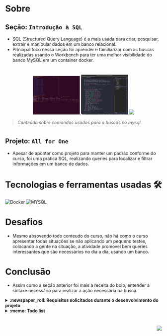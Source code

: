# Sobre

## Seção: `Introdução à SQL`

- SQL (Structured Query Language) é a mais usada para criar, pesquisar, extrair e manipular dados em um banco relacional.
- Principal foco nessa seção foi aprender e familiarizar com as buscas realizadas usando o Workbench para ter uma melhor visibilidade do banco MySQL em um container docker.
#
<div align="center">
  <a href="#">
    <img width="30%" src="./readme-imgs/project_top.webp">
    <img width="30%" src="./readme-imgs/project_mid.webp">
    <img width="30%" src="./readme-imgs/project_bottom.webp">
  </a>
</div>

>*Conteúdo sobre comandos usados para o buscas no mysql*
#
## Projeto: `All for One`

- Apesar de apontar como projeto para manter um padrão conforme do curso, foi uma prática SQL, realizando queries para localizar e filtrar informações em um banco de dados.

# Tecnologias e ferramentas usadas 🛠

![Docker](https://img.shields.io/badge/-Docker-fff?style=flat-square&logo=docker)
![MYSQL](https://img.shields.io/badge/-MySQL-EAA221?style=flat-square&logo=mysql&logoColor=1e4c68)


# Desafios

- Mesmo absovendo todo conteudo do curso, não há como o curso apresentar todas situações se não aplicando um pequeno testes, colocando a gente na situação, a atividade promovel bem queries interessantes que são necessários no dia a dia, usando um banco.

# Conclusão

- Assim como a seção anterior foi mais a receita do bolo, entender a sintaxe necessário para realizar a ação necessária na busca.

</details>

<details>
  <summary>
    <strong>
      :newspaper_roll: Requisitos solicitados durante o desenvolvimento do projeto
    </strong>
  </summary>

 
### Requisitos
*Nome* | *Avaliação*
--- | :---:
1 - Exiba apenas os nomes dos produtos da tabela 'products' | :heavy_check_mark:
2 - Exiba os dados de todas as colunas da tabela 'products' | :heavy_check_mark:
3 - Escreva uma query que exiba os valores da coluna que contém a primary key da tabela 'products' | :heavy_check_mark:
4 - Conte quantos registros existem na coluna 'product_name' da tabela 'products' | :heavy_check_mark:
5 - Monte uma query que exiba os dados da tabela 'products' a partir do quarto registro até o décimo terceiro | :heavy_check_mark:
6 - Exiba os dados das colunas 'product_name' e 'id' da tabela 'products' de maneira que os resultados estejam em ordem alfabética dos nomes | :heavy_check_mark:
7 - Mostre apenas os ids dos 5 últimos registros da tabela 'products' ordenados por 'id' | :heavy_check_mark:
8 - Faça uma consulta que retorne três colunas, respectivamente, com os nomes 'A', 'Trybe' e 'eh', e com valores referentes a soma de '5 + 6', a string 'de', a soma de '2 + 8' | :heavy_check_mark:
9 - Mostre todos os valores da coluna 'notes' da tabela 'purchase_orders' que não são nulos | :heavy_check_mark:
10 - Mostre todos os dados da tabela 'purchase_orders' em ordem decrescente ordenados por 'created_by' em que o 'created_by' é maior ou igual a 3 | :heavy_check_mark:
11 - Exiba os dados da coluna 'notes' da tabela 'purchase_orders' em que seu valor de 'Purchase generated based on Order' é maior ou igual a 30 e menor ou igual a 39 | :heavy_check_mark:
12 - Mostre os resultados da coluna 'submitted_date' da tabela 'purchase_orders' em que a 'submitted_date' é do dia 26 de abril de 2006 | :heavy_check_mark:
13 - Mostre o resultado da coluna 'supplier_id' da tabela 'purchase_orders' em que o 'supplier_id' seja 1 ou 3 | :heavy_check_mark:
14 - Mostre os resultados da coluna 'supplier_id' da tabela 'purchase_orders' em que o 'supplier_id' seja maior ou igual a 1 e menor ou igual 3 | :heavy_check_mark:
15 - Mostre somente as horas, sem os minutos e os segundos, da coluna 'submitted_date' de todos registros da tabela 'purchase_orders' | :heavy_check_mark:
16 - Exiba os resultados da coluna 'submitted_date' da tabela 'purchase_orders' que estão entre '2006-01-26 00:00:00' e '2006-03-31 23:59:59' | :heavy_check_mark:
17 - Mostre os registros das colunas 'id' e 'supplier_id' da tabela 'purchase_orders' em que os 'supplier_id' sejam tanto 1, ou 3, ou 5, ou 7 | :heavy_check_mark:
18 - Mostre todos os registros da tabela 'purchase_orders' que tem o valor na coluna 'supplier_id' igual a 3 e o valor na coluna 'status_id' igual a 2 | :heavy_check_mark:
19 - Mostre a quantidade de pedidos que foram feitos na tabela 'orders' pelo 'employee_id' igual a 5 ou 6, e que foram enviados através do método coluna 'shipper_id' igual a 2 | :heavy_check_mark:
20 - Adicione à tabela 'order_details' um registro com 'order_id': 69, 'product_id': 80, 'quantity': 15.0000, 'unit_price': 15.0000, 'discount': 0, 'status_id': 2, 'date_allocated': NULL, 'purchase_order_id': NULL e 'inventory_id': 129 | :heavy_check_mark:
21 - Adicione com um único 'INSERT', duas linhas à tabela 'order_details' com os mesmos dados do requisito 20 | :heavy_check_mark:
22 - Atualize os dados na coluna 'discount' da tabela 'order_details' para 15 | :heavy_check_mark:
23 - Atualize os dados da coluna 'discount' da tabela 'order_details' para 30, onde o valor na coluna 'unit_price' seja menor que 10.0000 | :heavy_check_mark:
24 - Atualize os dados da coluna 'discount' da tabela 'order_details' para 45, onde o valor na coluna 'unit_price' seja maior que 10.0000 e o id seja um número entre 30 e 40 | :heavy_check_mark:
25 - Delete todos os dados na coluna 'unit_price' da tabela 'order_details' em que o valor seja menor que 10.0000 | :heavy_check_mark:
26 - Delete todos os dados na coluna 'unit_price' da tabela 'order_details' em que o valor seja maior que 10.0000 | :heavy_check_mark:
27 - Delete todos os dados da tabela 'order_details' | :heavy_check_mark:

</details>

<details>
  <summary>
    <strong>
      :memo: Todo list
    </strong>
  </summary>

  - [x] - ~~Criar aplicação com base nos requisitos da trybe.~~ ![data](https://badgen.net/badge/delivery/17-05-2022/green)

</details>

#

<div align="right">
  <img src="https://badgen.net/badge/last%20update/09-02-2023/blue">
</div>
